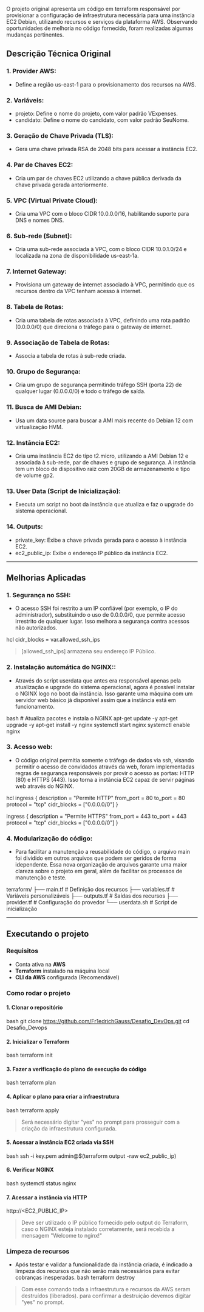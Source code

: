 O projeto original apresenta um código em terraform responsável por provisionar a configuração de infraestrutura necessária para uma instância EC2 Debian, utilizando recursos e serviços da plataforma AWS. Observando oportunidades de melhoria no código fornecido, foram realizadas algumas mudanças pertinentes.

## Descrição Técnica Original

### 1. **Provider AWS**:
   - Define a região us-east-1 para o provisionamento dos recursos na AWS.

### 2. **Variáveis**:
   - projeto: Define o nome do projeto, com valor padrão VExpenses.
   - candidato: Define o nome do candidato, com valor padrão SeuNome.

### 3. **Geração de Chave Privada (TLS)**:
   - Gera uma chave privada RSA de 2048 bits para acessar a instância EC2.

### 4. **Par de Chaves EC2**:
   - Cria um par de chaves EC2 utilizando a chave pública derivada da chave privada gerada anteriormente.

### 5. **VPC (Virtual Private Cloud)**:
   - Cria uma VPC com o bloco CIDR 10.0.0.0/16, habilitando suporte para DNS e nomes DNS.

### 6. **Sub-rede (Subnet)**:
   - Cria uma sub-rede associada à VPC, com o bloco CIDR 10.0.1.0/24 e localizada na zona de disponibilidade us-east-1a.

### 7. **Internet Gateway**:
   - Provisiona um gateway de internet associado à VPC, permitindo que os recursos dentro da VPC tenham acesso à internet.

### 8. **Tabela de Rotas**:
   - Cria uma tabela de rotas associada à VPC, definindo uma rota padrão (0.0.0.0/0) que direciona o tráfego para o gateway de internet.

### 9. **Associação de Tabela de Rotas**:
   - Associa a tabela de rotas à sub-rede criada.

### 10. **Grupo de Segurança**:
   - Cria um grupo de segurança permitindo tráfego SSH (porta 22) de qualquer lugar (0.0.0.0/0) e todo o tráfego de saída.

### 11. **Busca de AMI Debian**:
   - Usa um data source para buscar a AMI mais recente do Debian 12 com virtualização HVM.

### 12. **Instância EC2**:
   - Cria uma instância EC2 do tipo t2.micro, utilizando a AMI Debian 12 e associada à sub-rede, par de chaves e grupo de segurança. A instância tem um bloco de dispositivo raiz com 20GB de armazenamento e tipo de volume gp2.

### 13. **User Data (Script de Inicialização)**:
   - Executa um script no boot da instância que atualiza e faz o upgrade do sistema operacional.

### 14. **Outputs**:
   - private_key: Exibe a chave privada gerada para o acesso à instância EC2.
   - ec2_public_ip: Exibe o endereço IP público da instância EC2.

---

## Melhorias Aplicadas

### 1. **Segurança no SSH**:
   - O acesso SSH foi restrito a um IP confiável (por exemplo, o IP do administrador), substituindo o uso de 0.0.0.0/0, que permite acesso irrestrito de qualquer lugar. Isso melhora a segurança contra acessos não autorizados.
   
   
hcl
   cidr_blocks = var.allowed_ssh_ips

   >[allowed_ssh_ips] armazena seu endereço IP Público.

### 2. **Instalação automática do NGINX:**:
   - Através do script userdata que antes era responsável apenas pela atualização e upgrade do sistema operacional, agora é possível instalar o NGINX logo no boot da instância. Isso garante uma máquina com um servidor web básico já disponível assim que a instância está em funcionamento.
    
       
bash
      # Atualiza pacotes e instala o NGINX
      apt-get update -y
      apt-get upgrade -y
      apt-get install -y nginx
      systemctl start nginx
      systemctl enable nginx


### 3. **Acesso web**:
   - O código original permitia somente o tráfego de dados via ssh, visando permitir o acesso de convidados através da web, foram implementadas regras de segurança responsáveis por provir o acesso as portas: HTTP (80) e HTTPS (443). Isso torna a instância EC2 capaz de servir páginas web através do NGINX.

hcl
   ingress {
    description = "Permite HTTP"
    from_port   = 80
    to_port     = 80
    protocol    = "tcp"
    cidr_blocks = ["0.0.0.0/0"]
  }

  ingress {
    description      = "Permite HTTPS"
    from_port        = 443
    to_port          = 443
    protocol         = "tcp"
    cidr_blocks      = ["0.0.0.0/0"]
  }


### 4. **Modularização do código**:
   - Para facilitar a manutenção a reusabilidade do código, o arquivo main foi dividido em outros arquivos que podem ser geridos de forma idependente. Essa nova organização de arquivos garante uma maior clareza sobre o projeto em geral, além de facilitar os processos de manutenção e teste.

   
terraform/
   ├── main.tf            # Definição dos recursos
   ├── variables.tf       # Variáveis personalizáveis
   ├── outputs.tf         # Saídas dos recursos
   ├── provider.tf        # Configuração do provedor
   └── userdata.sh        # Script de inicialização


---

## Executando o projeto

### Requisitos
- Conta ativa na **AWS**
- **Terraform** instalado na máquina local
- **CLI da AWS** configurada (Recomendável)

### Como rodar o projeto
#### 1. Clonar o repositório 
bash
   git clone https://github.com/Fr1edrichGauss/Desafio_DevOps.git
   cd Desafio_Devops

#### 2. Inicializar o Terraform
bash
   terraform init

#### 3. Fazer a verificação do plano de execução do código
bash 
   terraform plan

#### 4. Aplicar o plano para criar a infraestrutura
bash
   terraform apply

> Será necessário digitar "yes" no prompt para prosseguir com a criação da infraestrutura configurada.
#### 5. Acessar a instância EC2 criada via SSH
bash
   ssh -i key.pem admin@$(terraform output -raw ec2_public_ip)

#### 6. Verificar NGINX
bash
   systemctl status nginx

#### 7. Acessar a instância via HTTP
http://<EC2_PUBLIC_IP>

>Deve ser utilizado o IP público fornecido pelo output do Terraform, caso o NGINX esteja instalado corretamente, será recebida a mensagem "Welcome to nginx!"

### Limpeza de recursos
- Após testar e validar a funcionalidade da instância criada, é indicado a limpeza dos recursos que não serão mais necessários para evitar cobranças inesperadas.
bash 
   terraform destroy

> Com esse comando toda a infraestrutura e recursos da AWS seram destruídos (liberados). para confirmar a destruição devemos digitar "yes" no prompt.
